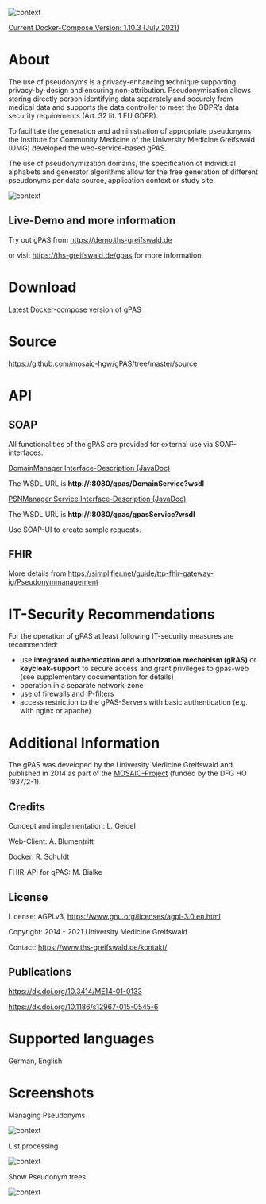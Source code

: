 
![context](https://user-images.githubusercontent.com/12081369/49164566-a5794200-f32f-11e8-8d3a-96244ea00832.png)

[Current Docker-Compose Version: 1.10.3 (July 2021)](https://www.ths-greifswald.de/gpas/#_download "")

# About #
The use of pseudonyms is a privacy-enhancing technique supporting privacy-by-design and ensuring non-attribution. Pseudonymisation allows storing directly person identifying data separately and securely from medical data and supports the data controller to meet the GDPR’s data security requirements (Art. 32 lit. 1 EU GDPR).

To facilitate the generation and administration of appropriate pseudonyms the Institute for Community Medicine of the University Medicine Greifswald (UMG) developed the web-service-based gPAS.

The use of pseudonymization domains, the specification of individual alphabets and generator algorithms allow for the free generation of different pseudonyms per data source, application context or study site.

![context](https://raw.githubusercontent.com/mosaic-hgw/gPAS/master/docker/standard/screenshots/psn-overview.png)

## Live-Demo and more information ##

Try out gPAS from https://demo.ths-greifswald.de 

or visit https://ths-greifswald.de/gpas for more information.

# Download #

[Latest Docker-compose version of gPAS](https://www.ths-greifswald.de/gpas/#_download "")

# Source #

https://github.com/mosaic-hgw/gPAS/tree/master/source

# API

## SOAP

All functionalities of the gPAS are provided for external use via SOAP-interfaces. 

[DomainManager Interface-Description (JavaDoc)](https://www.ths-greifswald.de/wp-content/uploads/tools/gpas/doc/1-9-0/org/emau/icmvc/ganimed/ttp/psn/DomainManager.html)

The WSDL URL is <strong>http://<YOUR IPADDRESS>:8080/gpas/DomainService?wsdl</strong>

[PSNManager Service Interface-Description (JavaDoc)](https://www.ths-greifswald.de/wp-content/uploads/tools/gpas/doc/1-9-0/org/emau/icmvc/ganimed/ttp/psn/PSNManager.html "")

The WSDL URL is <strong>http://<YOUR IPADDRESS>:8080/gpas/gpasService?wsdl</strong>

Use SOAP-UI to create sample requests.

## FHIR

More details from https://simplifier.net/guide/ttp-fhir-gateway-ig/Pseudonymmanagement

# IT-Security Recommendations #
For the operation of gPAS at least following IT-security measures are recommended:
* use **integrated authentication and authorization mechanism (gRAS)** or **keycloak-support** to secure access and grant privileges to gpas-web (see supplementary documentation for details)
* operation in a separate network-zone
* use of firewalls and IP-filters
* access restriction to the gPAS-Servers with basic authentication (e.g. with nginx or apache)

# Additional Information #

The gPAS was developed by the University Medicine Greifswald  and published in 2014 as part of the [MOSAIC-Project](https://ths-greifswald.de/mosaic "")  (funded by the DFG HO 1937/2-1).

## Credits ##
Concept and implementation: L. Geidel

Web-Client: A. Blumentritt

Docker: R. Schuldt

FHIR-API for gPAS: M. Bialke

## License ##
License: AGPLv3, https://www.gnu.org/licenses/agpl-3.0.en.html

Copyright: 2014 - 2021 University Medicine Greifswald

Contact: https://www.ths-greifswald.de/kontakt/

## Publications ##
https://dx.doi.org/10.3414/ME14-01-0133

https://dx.doi.org/10.1186/s12967-015-0545-6

# Supported languages #
German, English

# Screenshots #

Managing Pseudonyms

![context](https://www.ths-greifswald.de/wp-content/uploads/2019/01/gPAS-Screenshot-Pseudonymisieren.png)

List processing

![context](https://www.ths-greifswald.de/wp-content/uploads/2019/01/gPAS-Screenshot-Listen-verarbeiten.png)

Show Pseudonym trees

![context](https://www.ths-greifswald.de/wp-content/uploads/2019/01/gPAS-Screenshot-Pseudonymbaum.png)